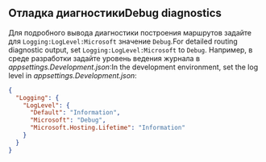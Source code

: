 ## <a name="debug-diagnostics"></a><span data-ttu-id="3e291-101">Отладка диагностики</span><span class="sxs-lookup"><span data-stu-id="3e291-101">Debug diagnostics</span></span>

<span data-ttu-id="3e291-102">Для подробного вывода диагностики построения маршрутов задайте для `Logging:LogLevel:Microsoft` значение `Debug`.</span><span class="sxs-lookup"><span data-stu-id="3e291-102">For detailed routing diagnostic output, set `Logging:LogLevel:Microsoft` to `Debug`.</span></span> <span data-ttu-id="3e291-103">Например, в среде разработки задайте уровень ведения журнала в *appsettings.Development.json*:</span><span class="sxs-lookup"><span data-stu-id="3e291-103">In the development environment, set the log level in *appsettings.Development.json*:</span></span>

```json
{
  "Logging": {
    "LogLevel": {
      "Default": "Information",
      "Microsoft": "Debug",
      "Microsoft.Hosting.Lifetime": "Information"
    }
  }
}
```
